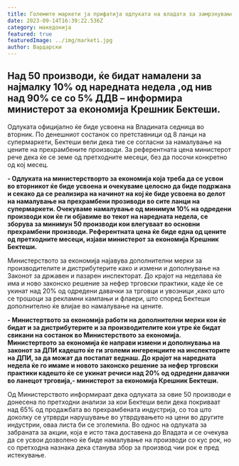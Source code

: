 ```yaml
---
title: Големите маркети ја прифатија одлуката на владата за замрзнување на цените
date: 2023-09-14T16:39:22.536Z
category: македонија
featured: true
featuredImage: ../img/marketi.jpg
author: Вардарски
---
```

<!--StartFragment-->

## Над 50 производи, ќе бидат намалени за најмалку 10% од наредната недела ,од нив над 90% се со 5% ДДВ – информира министерот за економија Крешник Бектеши.



<!--EndFragment--><!--StartFragment-->

Одлуката официјално ќе биде усвоена на Владината седница во вторник. По денешниот состанок со претставници од 8 ланци на супермаркети, Бектеши вели дека тие се согласни за намалување на цените на прехрамбените производи. За референтната цена министерот рече дека ќе се земе од претходните месеци, без да посочи конкретно од кој месец.

**\- Одлуката на министерстворто за економија која треба да се усвои во вторникот ќе биде усвоена и очекуваме целосно да биде подржана и секако да се реализира на начинот на кој ќе биде усвоена во делот на намалување на прехрамбени прозиводи во сите ланци на супермаркети. Очекуваме намалување од минимум 10% на одредени производи кои ќе ги објавиме во текот на наредната недела, се зборува за минимун 50 производи кои влегуваат во основни прехрамбени производи. Референтната цена ќе биде една од цените од претходните месеци, изјави министерот за економија Крешник Бектеши.**

Министерството за економија најавува дополнителни мерки за производителите и дистрибутерите како и измени и дополнување на Законот за државен и пазарен инспекторат. До крајот на неделава ќе има и ново законско решение за нефер трговски практики, каде ќе се укинат над 20% од одредени давачки за трговци и увозници ,како што се трошоци за рекламни кампањи и флаери, што според Бектеши дополнително ќе влијае во намалување на цените.

**\- Министертвото за економија работи на дополнителни мерки кои ќе бидат и за дистрибутерите и за производителите кои утре ќе бидат свикани на состанок во Министерството за економија. Министертвото за економија ќе направи измени и дополнувања на законот за ДПИ кадешто ќе ги зголеми ингеренциите на инспекторите на ДПИ, за да можат да постапат веднаш. До крајот на наредната недела ќе го имаме и новото законско решение за нефер трговски практики кадешто ќе се укинат речиси над 20% од одредени давачки во ланецот трговија,- министерот за економија Крешник Бектеши.**

Од Министерството информираат дека одлуката за овие 50 производи е донесена по претходни анализи за кои Бектеши вели дека покриваат над 65% од продажбата во прехрамбената индустрија, со тоа што доколку се утрврди нарушување во утврдувањето на цени во другите индустрии, оваа листа би се зголемила. Во однос на одлуката за забраната за акции, која е исто така доставена до Владата и се очекува да се усвои дозволено ќе биде намалување на производи со кус рок, но со претходна назнака дека станува збор за производ чии рок е пред истекување.

<!--EndFragment-->